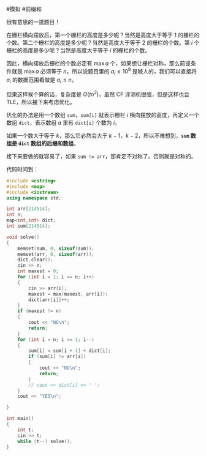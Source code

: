  #模拟 #前缀和 

很有意思的一道题目！

在栅栏横向摆放后，第一个栅栏的高度是多少呢？当然是高度大于等于 $1$ 的栅栏的个数。第二个栅栏的高度是多少呢？当然是高度大于等于 $2$ 的栅栏的个数。第 $i$ 个栅栏的高度是多少呢？当然是高度大于等于 $i$ 的栅栏的个数。

因此，横向摆放后栅栏的个数必定有 $\max a$ 个，如果想让栅栏对称，那么前提条件就是 $\max a$ 必须等于 $n$，所以说题目里的 $a_i\le 10^9$ 是唬人的，我们可以直接将 $a_i$ 的数据范围看做是 $a_i\le n$。

但果这样挨个算的话，复杂度是 $O(tn^2)$，虽然 CF 评测机很强，但是这样也会 TLE，所以接下来考虑优化。

优化的办法是用一个数组 `sum`，`sum[i]` 就表示栅栏 $i$ 横向摆放的高度，再定义一个数组 `dict`，表示数组 $a$ 里有 `dict[i]` 个数为 $i$。

如果一个数大于等于 $k$，那么它必然会大于 $k-1$，$k-2$，所以不难想到，**`sum` 数组是 `dict` 数组的后缀和数组**。

接下来要做的就容易了，如果 `sum != arr`，那肯定不对称了。否则就是对称的。

代码时间到：

```cpp
#include <cstring>
#include <map>
#include <iostream>
using namespace std;

int arr[214514];
int n;
map<int,int> dict;
int sum[214514];

void solve()
{
    memset(sum, 0, sizeof(sum));
    memset(arr, 0, sizeof(arr));
    dict.clear();
    cin >> n;
    int maxest = 0;
    for (int i = 1; i <= n; i++)
    {
        cin >> arr[i];
        maxest = max(maxest, arr[i]);
        dict[arr[i]]++;
    }
    if (maxest != n)
    {
        cout << "NO\n";
        return;
    }
    for (int i = n; i >= 1; i--)
    {
        sum[i] = sum[i + 1] + dict[i];
        if (sum[i] != arr[i])
        {
            cout << "NO\n";
            return;
        }
        // cout << dict[i] << ' ';
    }
    cout << "YES\n";

}

int main()
{
    int t;
    cin >> t;
    while (t--) solve();
}
```
